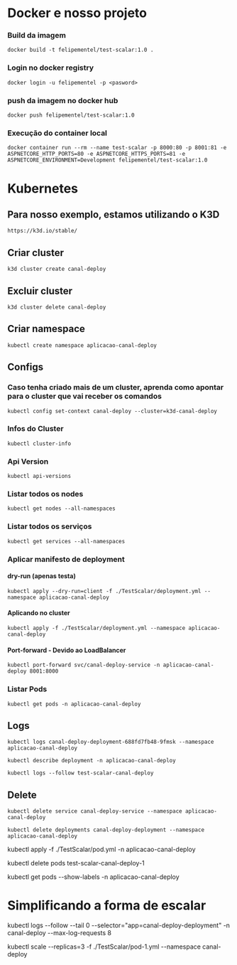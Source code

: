 # Docker e nosso projeto

### Build da imagem
````
docker build -t felipementel/test-scalar:1.0 .
````
### Login no docker registry
````
docker login -u felipementel -p <pasword>
````
### push da imagem no docker hub
````
docker push felipementel/test-scalar:1.0
````
### Execução do container local
````
docker container run --rm --name test-scalar -p 8000:80 -p 8001:81 -e ASPNETCORE_HTTP_PORTS=80 -e ASPNETCORE_HTTPS_PORTS=81 -e ASPNETCORE_ENVIRONMENT=Development felipementel/test-scalar:1.0
````

# Kubernetes

## Para nosso exemplo, estamos utilizando o K3D
````
https://k3d.io/stable/
````

## Criar cluster
````
k3d cluster create canal-deploy
````

## Excluir cluster
````
k3d cluster delete canal-deploy
````

## Criar namespace
````
kubectl create namespace aplicacao-canal-deploy
````

## Configs

### Caso tenha criado mais de um cluster, aprenda como apontar para o cluster que vai receber os comandos
````
kubectl config set-context canal-deploy --cluster=k3d-canal-deploy
````

### Infos do Cluster
````
kubectl cluster-info
````
### Api Version
````
kubectl api-versions
````
### Listar todos os nodes
````
kubectl get nodes --all-namespaces 
````
### Listar todos os serviços
````
kubectl get services --all-namespaces
````

### Aplicar manifesto de deployment

#### dry-run (apenas testa)
````
kubectl apply --dry-run=client -f ./TestScalar/deployment.yml --namespace aplicacao-canal-deploy
````

#### Aplicando no cluster
````
kubectl apply -f ./TestScalar/deployment.yml --namespace aplicacao-canal-deploy
````
#### Port-forward - Devido ao LoadBalancer
````
kubectl port-forward svc/canal-deploy-service -n aplicacao-canal-deploy 8001:8000
````

### Listar Pods
````
kubectl get pods -n aplicacao-canal-deploy
````

## Logs
````
kubectl logs canal-deploy-deployment-688fd7fb48-9fmsk --namespace aplicacao-canal-deploy
````
````
kubectl describe deployment -n aplicacao-canal-deploy
````
````
kubectl logs --follow test-scalar-canal-deploy
````

## Delete 
````
kubectl delete service canal-deploy-service --namespace aplicacao-canal-deploy
````
````
kubectl delete deployments canal-deploy-deployment --namespace aplicacao-canal-deploy
````




kubectl apply -f ./TestScalar/pod.yml -n aplicacao-canal-deploy

kubectl delete pods test-scalar-canal-deploy-1

kubectl get pods --show-labels -n aplicacao-canal-deploy



 # Simplificando a forma de escalar

kubectl logs --follow --tail 0 --selector="app=canal-deploy-deployment" -n canal-deploy --max-log-requests 8


kubectl scale --replicas=3 -f ./TestScalar/pod-1.yml --namespace canal-deploy



